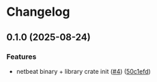 # Changelog

## 0.1.0 (2025-08-24)


### Features

* netbeat binary + library crate init ([#4](https://github.com/jakepenzak/netbeat/issues/4)) ([50c1efd](https://github.com/jakepenzak/netbeat/commit/50c1efdeeb6c576941f6c029d460897e7e55f6f4))
